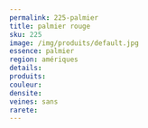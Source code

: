```yaml
---
permalink: 225-palmier
title: palmier rouge
sku: 225
image: /img/produits/default.jpg
essence: palmier
region: amériques
details: 
produits: 
couleur: 
densite: 
veines: sans
rarete: 
---
```

